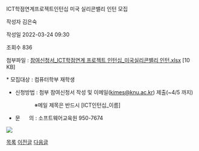 
ICT학점연계프로젝트인턴십 미국 실리콘밸리 인턴 모집





작성자
김은숙


작성일
2022-03-24 09:30


조회수
836


첨부파일 : [참여신청서\_ICT학점연계 프로젝트 인턴십\_미국실리콘밸리 인턴.xlsx](https://computer.knu.ac.kr/pack/bbs/down.php?f_name=Q0dUVllEWFRfVHlNcBQWbltIViY=&o_name=참여신청서_ICT학점연계프로젝트인턴십_미국실리콘밸리인턴.xlsx&tbl=Site_BBS_25) [10 KB]


﻿﻿﻿* 모집대상 : 컴퓨터학부 재학생  


* 신청방법 : 첨부 참여신청서 작성 및 이메일(kimes@knu.ac.kr) 제출(~4/5 까지)

                   ※메일 제목은 반드시 [ICT인턴십\_이름]

* 문      의 : 소프트웨어교육원 950-7674

![](https://computer.knu.ac.kr/_files/userfile/image20220324092956_qiaps.jpg)  








[목록](https://computer.knu.ac.kr/06_sub/02_sub.html?key=&keyfield=&category=&page=1&bbs_code=Site_BBS_25)
[이전글](https://computer.knu.ac.kr/06_sub/02_sub.html?bbs_cmd=view&page=1&key=&keyfield=&category=&no=3727&bbs_code=Site_BBS_25)
[다음글](https://computer.knu.ac.kr/06_sub/02_sub.html?bbs_cmd=view&page=1&key=&keyfield=&category=&no=3729&bbs_code=Site_BBS_25)

















 